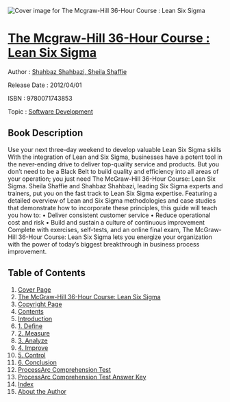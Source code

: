 ![Cover image for The Mcgraw-Hill 36-Hour Course : Lean Six Sigma](https://imgdetail.ebookreading.net/cover/cover/software_development/EB9780071743853.jpg)

[The Mcgraw-Hill 36-Hour Course : Lean Six Sigma](https://ebookreading.net/view/book/The+Mcgraw-Hill+36-Hour+Course+%3A+Lean+Six+Sigma-EB9780071743853_1.html "The Mcgraw-Hill 36-Hour Course : Lean Six Sigma")
====================================================================================================================

Author : [Shahbaz Shahbazi](https://ebookreading.net/search/author/Shahbaz+Shahbazi),[ Sheila Shaffie](https://ebookreading.net/search/author/+Sheila+Shaffie)

Release Date : 2012/04/01

ISBN : 9780071743853

Topic : [Software Development](https://ebookreading.net/search/category/software-development)

Book Description
-----------------

Use your next three-day weekend to develop valuable Lean Six Sigma skills
With the integration of Lean and Six Sigma, businesses have a potent tool in the never-ending drive to deliver top-quality service and products. But you don’t need to be a Black Belt to build quality and efficiency into all areas of your operation; you just need The McGraw-Hill 36-Hour Course: Lean Six Sigma.
Sheila Shaffie and Shahbaz Shahbazi, leading Six Sigma experts and trainers, put you on the fast track to Lean Six Sigma expertise. Featuring a detailed overview of Lean and Six Sigma methodologies and case studies that demonstrate how to incorporate these principles, this guide will teach you how to:
• Deliver consistent customer service
• Reduce operational cost and risk
• Build and sustain a culture of continuous improvement
Complete with exercises, self-tests, and an online final exam, The McGraw-Hill 36-Hour Course: Lean Six Sigma lets you energize your organization with the power of today’s biggest breakthrough in business process improvement.
              
Table of Contents
-----------------

1. [Cover Page](https://ebookreading.net/view/book/The+Mcgraw-Hill+36-Hour+Course+%3A+Lean+Six+Sigma-EB9780071743853_1.html)
1. [The McGraw-Hill 36-Hour Course: Lean Six Sigma](https://ebookreading.net/view/book/The+Mcgraw-Hill+36-Hour+Course+%3A+Lean+Six+Sigma-EB9780071743853_2.html)
1. [Copyright Page](https://ebookreading.net/view/book/The+Mcgraw-Hill+36-Hour+Course+%3A+Lean+Six+Sigma-EB9780071743853_3.html#ch00_fm03_copy)
1. [Contents](https://ebookreading.net/view/book/The+Mcgraw-Hill+36-Hour+Course+%3A+Lean+Six+Sigma-EB9780071743853_4.html#ch00_fm04_cont)
1. [Introduction](https://ebookreading.net/view/book/The+Mcgraw-Hill+36-Hour+Course+%3A+Lean+Six+Sigma-EB9780071743853_5.html#intro)
1. [1. Define](https://ebookreading.net/view/book/The+Mcgraw-Hill+36-Hour+Course+%3A+Lean+Six+Sigma-EB9780071743853_6.html#ch01)
1. [2. Measure](https://ebookreading.net/view/book/The+Mcgraw-Hill+36-Hour+Course+%3A+Lean+Six+Sigma-EB9780071743853_7.html#ch02)
1. [3. Analyze](https://ebookreading.net/view/book/The+Mcgraw-Hill+36-Hour+Course+%3A+Lean+Six+Sigma-EB9780071743853_8.html#ch03)
1. [4. Improve](https://ebookreading.net/view/book/The+Mcgraw-Hill+36-Hour+Course+%3A+Lean+Six+Sigma-EB9780071743853_9.html#ch04)
1. [5. Control](https://ebookreading.net/view/book/The+Mcgraw-Hill+36-Hour+Course+%3A+Lean+Six+Sigma-EB9780071743853_10.html#ch05)
1. [6. Conclusion](https://ebookreading.net/view/book/The+Mcgraw-Hill+36-Hour+Course+%3A+Lean+Six+Sigma-EB9780071743853_11.html#ch06)
1. [ProcessArc Comprehension Test](https://ebookreading.net/view/book/The+Mcgraw-Hill+36-Hour+Course+%3A+Lean+Six+Sigma-EB9780071743853_12.html#test)
1. [ProcessArc Comprehension Test Answer Key](https://ebookreading.net/view/book/The+Mcgraw-Hill+36-Hour+Course+%3A+Lean+Six+Sigma-EB9780071743853_13.html#answerkey)
1. [Index](https://ebookreading.net/view/book/The+Mcgraw-Hill+36-Hour+Course+%3A+Lean+Six+Sigma-EB9780071743853_14.html#index)
1. [About the Author](https://ebookreading.net/view/book/The+Mcgraw-Hill+36-Hour+Course+%3A+Lean+Six+Sigma-EB9780071743853_0.html#author)
